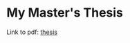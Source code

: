 # My Master's Thesis

Link to pdf:
[thesis](https://github.com/ashutoshrishi/wybe-thesis/raw/master/ashutosh_rishi_ranjan_709065_master_thesis_75pts.pdf)



